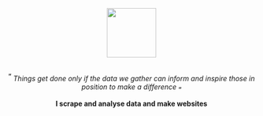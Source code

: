 <div id="header" align="center">
  <img src="https://files.catbox.moe/2wyoou.png" width="100"/>
  <p> <br><sup><b>“</b></sup> <i>Things get done only if the data we gather can inform and inspire those in position to make a difference</i> <sub><b>“</b></sub></p>
</div>

<div align="center">
  <p><b>I scrape and analyse data and make websites</b></p> 
</div>
